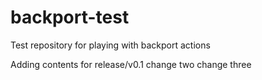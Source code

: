 # backport-test
Test repository for playing with backport actions

Adding contents for release/v0.1
change two
change three